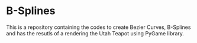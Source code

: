 # B-Splines
This is a repository containing the codes to create Bezier Curves, B-Splines and has the resutls of a rendering the Utah Teapot using PyGame library.

 
